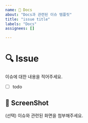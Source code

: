 ```yaml
---
name: 📝 Docs
about: "Docs과 관련된 이슈 템플릿"
title: "issue title"
labels: "Docs"
assignees: []

---
```


# 🔍 Issue
이슈에 대한 내용을 적어주세요.
- [ ] todo

## 📸 ScreenShot
(선택) 이슈와 관련된 화면을 첨부해주세요.

